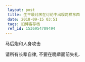 ```yaml
---
 layout: post
 title: 生平最讨厌在讨论中出现两样东西
 date: 2018-09-15 03:51
 tags: 旧博客存档
 ref_id: 1536954709494
---
```

马后炮和人身攻击



请所有长辈自律, 不要在晚辈面前失礼.

